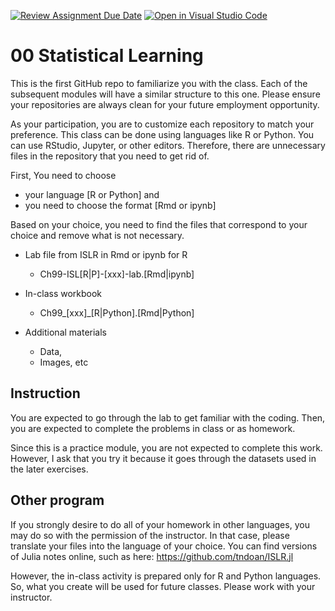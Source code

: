 [![Review Assignment Due Date](https://classroom.github.com/assets/deadline-readme-button-24ddc0f5d75046c5622901739e7c5dd533143b0c8e959d652212380cedb1ea36.svg)](https://classroom.github.com/a/lSO9zcEg)
[![Open in Visual Studio Code](https://classroom.github.com/assets/open-in-vscode-718a45dd9cf7e7f842a935f5ebbe5719a5e09af4491e668f4dbf3b35d5cca122.svg)](https://classroom.github.com/online_ide?assignment_repo_id=13489826&assignment_repo_type=AssignmentRepo)
# 00 Statistical Learning

This is the first GitHub repo to familiarize you with the class.
Each of the subsequent modules will have a similar structure to this one.
Please ensure your repositories are always clean for your future employment opportunity.

As your participation, you are to customize each repository to match your preference.
This class can be done using languages like R or Python.
You can use RStudio, Jupyter, or other editors.
Therefore, there are unnecessary files in the repository that you need to get rid of.

First, You need to choose 
  - your language [R or Python] and 
  - you need to choose the format [Rmd or ipynb]

Based on your choice, you need to find the files that correspond to your choice and remove what is not necessary.

- Lab file from ISLR in Rmd or ipynb for R
  - Ch99-ISL[R|P]-[xxx]-lab.[Rmd|ipynb]
  
- In-class workbook
  - Ch99_[xxx]_[R|Python].[Rmd|Python]

- Additional materials
  - Data,
  - Images, etc

## Instruction

You are expected to go through the lab to get familiar with the coding.
Then, you are expected to complete the problems in class or as homework.

Since this is a practice module, you are not expected to complete this work.
However, I ask that you try it because it goes through the datasets used in the later exercises.

## Other program

If you strongly desire to do all of your homework in other languages, you may do so with the permission of the instructor.  In that case, please translate your files into the language of your choice.
You can find versions of Julia notes online, such as here:
https://github.com/tndoan/ISLR.jl

However, the in-class activity is prepared only for R and Python languages.  So, what you create will be used for future classes.  Please work with your instructor.
